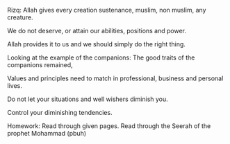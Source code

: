 Rizq:
Allah gives every creation sustenance, muslim, non muslim, any creature.


We do not deserve, or attain our abilities, positions and power.

Allah provides it to us and we should simply do the right thing.

Looking at the example of the companions:
The good traits of the companions remained, 

Values and principles need to match in professional, business and personal lives.

Do not let your situations and well wishers diminish you.

Control your diminishing tendencies.

Homework:
Read through given pages.
Read through the Seerah of the prophet Mohammad (pbuh)



